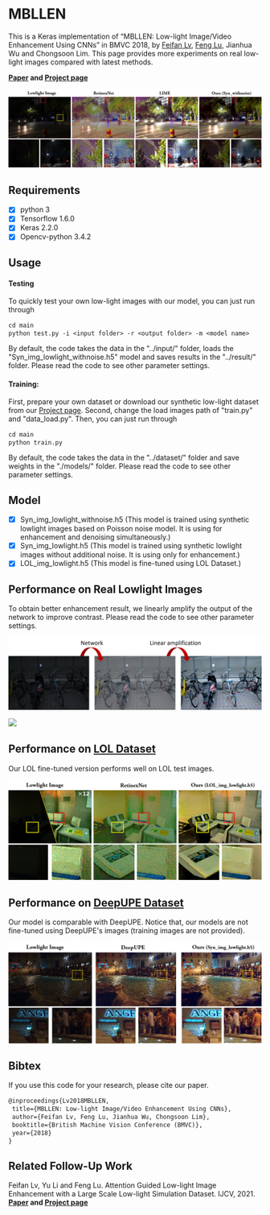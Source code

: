 # MBLLEN

This is a Keras implementation of “MBLLEN: Low-light Image/Video Enhancement Using CNNs” in BMVC 2018, by [Feifan Lv](https://lvfeifan.github.io/), [Feng Lu](http://shi.buaa.edu.cn/lufeng/), Jianhua Wu and Chongsoon Lim. This page provides more experiments on real low-light images compared with latest methods.

**[Paper](http://bmvc2018.org/contents/papers/0700.pdf) and [Project page](http://phi-ai.buaa.edu.cn/project/MBLLEN/index.htm)**

![](figs/figure.png)

## Requirements ##

- [x] python 3  
- [x] Tensorflow 1.6.0
- [x] Keras 2.2.0
- [x] Opencv-python 3.4.2

## Usage ##

#### Testing

To quickly test your own low-light images with our model, you can just run through

```shell
cd main
python test.py -i <input folder> -r <output folder> -m <model name>
```

By default, the code takes the data in the "../input/" folder, loads the "Syn_img_lowlight_withnoise.h5" model and saves results in the "../result/" folder.  Please read the code to see other parameter settings. 

#### Training:

First, prepare your own dataset or download our synthetic low-light dataset from our [Project page](http://phi-ai.org/project/MBLLEN/default.htm). Second, change the load images path of "train.py" and "data_load.py". Then, you can just run through

```shell
cd main
python train.py
```

By default, the code takes the data in the "../dataset/" folder and save weights in the "./models/" folder. Please read the code to see other parameter settings.


## Model

- [x] Syn_img_lowlight_withnoise.h5  (This model is trained using synthetic lowlight images based on Poisson noise model. It is using for enhancement and denoising simultaneously.)
- [x] Syn_img_lowlight.h5  (This model is trained using synthetic lowlight images without additional noise. It is using only for enhancement.)
- [x] LOL_img_lowlight.h5  (This model is fine-tuned using LOL Dataset.)

## Performance on Real Lowlight Images

To obtain better enhancement result, we linearly amplify the output of the network to improve contrast. Please read the code to see other parameter settings. 

![](figs/figure2.png)

![](figs/reallowlight.png)

##  Performance on [LOL Dataset](https://github.com/weichen582/RetinexNet)

Our LOL fine-tuned version performs well on LOL test images. 

![](figs/LOL.png)

##  Performance on [DeepUPE Dataset](https://github.com/wangruixing/DeepUPE)

Our model is comparable with DeepUPE. Notice that, our models are not fine-tuned using DeepUPE's images (training images are not provided).

![](figs/Deep.png )


## Bibtex

If you use this code for your research, please cite our paper.

 ```
 @inproceedings{Lv2018MBLLEN,
  title={MBLLEN: Low-light Image/Video Enhancement Using CNNs},
  author={Feifan Lv, Feng Lu, Jianhua Wu, Chongsoon Lim},
  booktitle={British Machine Vision Conference (BMVC)},
  year={2018}
}
 ```

## Related Follow-Up Work

Feifan Lv, Yu Li and Feng Lu. Attention Guided Low-light Image Enhancement with a Large Scale Low-light Simulation Dataset. IJCV, 2021. **[Paper](https://arxiv.org/abs/1908.00682) and [Project page](http://phi-ai.buaa.edu.cn/project/AgLLNet/index.htm)**

